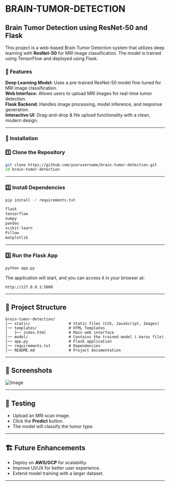# BRAIN-TUMOR-DETECTION

## Brain Tumor Detection using ResNet-50 and Flask

This project is a web-based Brain Tumor Detection system that utilizes deep learning with **ResNet-50** for MRI image classification. The model is trained using TensorFlow and deployed using Flask.

### 📌 Features
**Deep Learning Model:**  Uses a pre-trained ResNet-50 model fine-tuned for MRI image classification.<br>
**Web Interface:**  Allows users to upload MRI images for real-time tumor detection.<br>
**Flask Backend:**  Handles image processing, model inference, and response generation.<br>
**Interactive UI:**  Drag-and-drop & file upload functionality with a clean, modern design.

---

### 🚀 Installation

### 1️⃣ Clone the Repository
```sh
git clone https://github.com/yourusername/brain-tumor-detection.git
cd brain-tumor-detection
```
---

### 2️⃣ Install Dependencies

```sh
pip install -r requirements.txt

flask
tensorflow
numpy
pandas
scikit-learn
Pillow
matplotlib
```
---

### 3️⃣ Run the Flask App

```sh
python app.py
```

The application will start, and you can access it in your browser at:

```
http://127.0.0.1:5000
```

---

## 📁 Project Structure

```
brain-tumor-detection/
│── static/                 # Static files (CSS, JavaScript, Images)
│── templates/              # HTML Templates
│   ├── index.html          # Main web interface
│── model/                  # Contains the trained model (.keras file)
│── app.py                  # Flask application
│── requirements.txt        # Dependencies
│── README.md               # Project documentation
```

---

## 📸 Screenshots

![Image](https://github.com/user-attachments/assets/66f7d2bf-9758-4655-9b10-4e93ebf4fdec)

---

## 🧪 Testing

* Upload an MRI scan image.
* Click the **Predict** button.
* The model will classify the tumor type.

---

## 🏗 Future Enhancements

* Deploy on **AWS/GCP** for scalability.
* Improve UI/UX for better user experience.
* Extend model training with a larger dataset.

---
